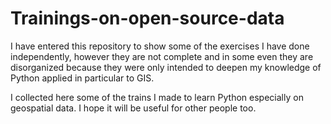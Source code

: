 # Trainings-on-open-source-data
I have entered this repository to show some of the exercises I have done independently, however they are not complete and in some even they are disorganized because they were only intended to deepen my knowledge of Python applied in particular to GIS. 

I collected here some of the trains I made to learn Python especially on geospatial data. I hope it will be useful for other people too. 
